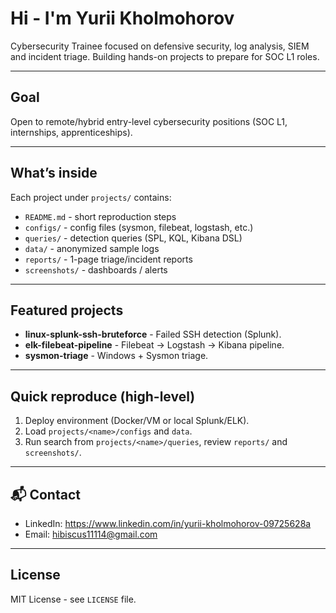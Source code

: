 # Hi - I'm Yurii Kholmohorov
Cybersecurity Trainee focused on defensive security, log analysis, SIEM and incident triage. Building hands-on projects to prepare for SOC L1 roles.

---

## Goal
Open to remote/hybrid entry-level cybersecurity positions (SOC L1, internships, apprenticeships).

---

## What’s inside
Each project under `projects/` contains:
- `README.md` - short reproduction steps  
- `configs/` - config files (sysmon, filebeat, logstash, etc.)  
- `queries/` - detection queries (SPL, KQL, Kibana DSL)  
- `data/` - anonymized sample logs  
- `reports/` - 1-page triage/incident reports  
- `screenshots/` - dashboards / alerts

---

## Featured projects
- **linux-splunk-ssh-bruteforce** - Failed SSH detection (Splunk).  
- **elk-filebeat-pipeline** - Filebeat → Logstash → Kibana pipeline.  
- **sysmon-triage** - Windows + Sysmon triage.

---

## Quick reproduce (high-level)
1. Deploy environment (Docker/VM or local Splunk/ELK).  
2. Load `projects/<name>/configs` and `data`.  
3. Run search from `projects/<name>/queries`, review `reports/` and `screenshots/`.

---

## 📬 Contact
- LinkedIn: https://www.linkedin.com/in/yurii-kholmohorov-09725628a
- Email: hibiscus11114@gmail.com

---

## License
MIT License - see `LICENSE` file.
